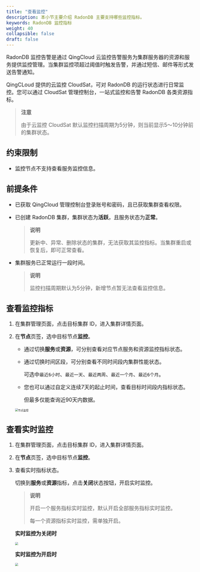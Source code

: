 ```yaml
---
title: "查看监控"
description: 本小节主要介绍 RadonDB 主要支持哪些监控指标。 
keywords: RadonDB 监控指标
weight: 40
collapsible: false
draft: false
---
```




RadonDB 监控告警是通过 QingCloud 云监控告警服务为集群服务器的资源和服务提供监控管理。当集群监控项超过阈值时触发告警，并通过短信、邮件等形式发送告警通知。

QingCLoud 提供的云监控 CloudSat，可对 RadonDB 的运行状态进行日常监控。您可以通过 CloudSat 管理控制台，一站式监控和告警 RadonDB 各类资源指标。

> **注意**
> 
> 由于云监控 CloudSat 默认监控扫描周期为5分钟，则当前显示5～10分钟前的集群状态。

## 约束限制

- 监控节点不支持查看服务监控信息。

## 前提条件

- 已获取 QingCloud 管理控制台登录账号和密码，且已获取集群查看权限。
- 已创建 RadonDB 集群，集群状态为**活跃**，且服务状态为**正常**。
  
   > **说明**
   >
   > 更新中、异常、删除状态的集群，无法获取其监控指标。当集群重启或恢复后，即可正常查看。
  
- 集群服务已正常运行一段时间。
  
   > **说明**
   >
   > 监控扫描周期默认为5分钟，新增节点暂无法查看监控信息。

## 查看监控指标

1. 在集群管理页面，点击目标集群 ID，进入集群详情页面。
2. 在**节点**页签，选中目标节点**监控**。

   - 通过切换**服务**或**资源**，可分别查看对应节点服务和资源监控指标状态。
     
   - 通过切换时间区段，可分别查看不同时间段内集群性能状态。
     
     可选中`最近6小时`、`最近一天`、`最近两周`、`最近一个月`、`最近6个月`。
     
   - 您也可以通过自定义连续7天的起止时间，查看目标时间段内指标状态。
   
     但最多仅能查询近90天内数据。
   
   <img src="../../../_images/manual_node_monitor.png" alt="节点监控" style="zoom:50%;" />

## 查看实时监控

1. 在集群管理页面，点击目标集群 ID，进入集群详情页面。

2. 在**节点**页签，选中目标节点**监控**。
   
3. 查看实时指标状态。

   切换到**服务**或**资源**指标，点击**关闭**状态按钮，开启实时监控。

   > **说明**
   >
   > 开启一个服务指标实时监控，默认开启全部服务指标实时监控。
   >
   > 每一个资源指标实时监控，需单独开启。

   **实时监控为关闭时**

   <img src="../../../_images/manual_resource_monitor.png" style="zoom:50%;" />

   **实时监控为开启时**

   <img src="../../../_images/manual_resource_monitor_realtime.png" style="zoom:50%;" />
